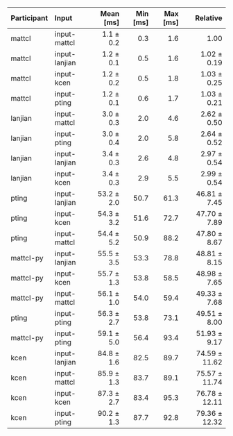 | Participant | Input | Mean [ms] | Min [ms] | Max [ms] | Relative |
|:---|:---|---:|---:|---:|---:|
| mattcl | input-mattcl | 1.1 ± 0.2 | 0.3 | 1.6 | 1.00 |
| mattcl | input-lanjian | 1.2 ± 0.1 | 0.5 | 1.6 | 1.02 ± 0.19 |
| mattcl | input-kcen | 1.2 ± 0.2 | 0.5 | 1.8 | 1.03 ± 0.25 |
| mattcl | input-pting | 1.2 ± 0.1 | 0.6 | 1.7 | 1.03 ± 0.21 |
| lanjian | input-mattcl | 3.0 ± 0.3 | 2.0 | 4.6 | 2.62 ± 0.50 |
| lanjian | input-pting | 3.0 ± 0.4 | 2.0 | 5.8 | 2.64 ± 0.52 |
| lanjian | input-lanjian | 3.4 ± 0.3 | 2.6 | 4.8 | 2.97 ± 0.54 |
| lanjian | input-kcen | 3.4 ± 0.3 | 2.9 | 5.5 | 2.99 ± 0.54 |
| pting | input-lanjian | 53.2 ± 2.0 | 50.7 | 61.3 | 46.81 ± 7.45 |
| pting | input-kcen | 54.3 ± 3.2 | 51.6 | 72.7 | 47.70 ± 7.89 |
| pting | input-mattcl | 54.4 ± 5.2 | 50.9 | 88.2 | 47.80 ± 8.67 |
| mattcl-py | input-lanjian | 55.5 ± 3.5 | 53.3 | 78.8 | 48.81 ± 8.15 |
| mattcl-py | input-kcen | 55.7 ± 1.3 | 53.8 | 58.5 | 48.98 ± 7.65 |
| mattcl-py | input-mattcl | 56.1 ± 1.0 | 54.0 | 59.4 | 49.33 ± 7.68 |
| pting | input-pting | 56.3 ± 2.7 | 53.8 | 73.1 | 49.51 ± 8.00 |
| mattcl-py | input-pting | 59.1 ± 5.0 | 56.4 | 93.4 | 51.93 ± 9.17 |
| kcen | input-lanjian | 84.8 ± 1.6 | 82.5 | 89.7 | 74.59 ± 11.62 |
| kcen | input-mattcl | 85.9 ± 1.3 | 83.7 | 89.1 | 75.57 ± 11.74 |
| kcen | input-kcen | 87.3 ± 2.7 | 83.4 | 95.3 | 76.78 ± 12.11 |
| kcen | input-pting | 90.2 ± 1.3 | 87.7 | 92.8 | 79.36 ± 12.32 |

